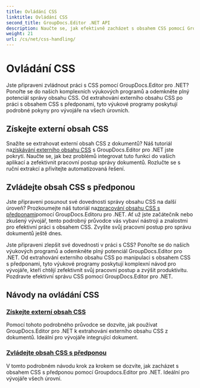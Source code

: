 ```yaml
---
title: Ovládání CSS
linktitle: Ovládání CSS
second_title: GroupDocs.Editor .NET API
description: Naučte se, jak efektivně zacházet s obsahem CSS pomocí GroupDocs.Editor pro .NET. Extrahujte externí obsah CSS a manipulujte s obsahem CSS s předponami bez námahy.
weight: 21
url: /cs/net/css-handling/
---
```


# Ovládání CSS


Jste připraveni zvládnout práci s CSS pomocí GroupDocs.Editor pro .NET? Ponořte se do našich komplexních výukových programů a odemkněte plný potenciál správy obsahu CSS. Od extrahování externího obsahu CSS po práci s obsahem CSS s předponami, tyto výukové programy poskytují podrobné pokyny pro vývojáře na všech úrovních.

## Získejte externí obsah CSS

 Snažíte se extrahovat externí obsah CSS z dokumentů? Náš tutoriál na[získávání externího obsahu CSS](./get-external-css-content/) s GroupDocs.Editor pro .NET jste pokrytí. Naučte se, jak bez problémů integrovat tuto funkci do vašich aplikací a zefektivnit pracovní postup správy dokumentů. Rozlučte se s ruční extrakcí a přivítejte automatizovaná řešení.

## Zvládejte obsah CSS s předponou

 Jste připraveni posunout své dovednosti správy obsahu CSS na další úroveň? Prozkoumejte náš tutoriál na[zpracování obsahu CSS s předponami](./handle-css-content-with-prefix/)pomocí GroupDocs.Editoru pro .NET. Ať už jste začátečník nebo zkušený vývojář, tento podrobný průvodce vás vybaví nástroji a znalostmi pro efektivní práci s obsahem CSS. Zvyšte svůj pracovní postup pro správu dokumentů ještě dnes.

Jste připraveni zlepšit své dovednosti v práci s CSS? Ponořte se do našich výukových programů a odemkněte plný potenciál GroupDocs.Editor pro .NET. Od extrahování externího obsahu CSS po manipulaci s obsahem CSS s předponami, tyto výukové programy poskytují komplexní návod pro vývojáře, kteří chtějí zefektivnit svůj pracovní postup a zvýšit produktivitu. Pozdravte efektivní správu CSS pomocí GroupDocs.Editor pro .NET. 
## Návody na ovládání CSS
### [Získejte externí obsah CSS](./get-external-css-content/)
Pomocí tohoto podrobného průvodce se dozvíte, jak používat GroupDocs.Editor pro .NET k extrahování externího obsahu CSS z dokumentů. Ideální pro vývojáře integrující dokument.
### [Zvládejte obsah CSS s předponou](./handle-css-content-with-prefix/)
V tomto podrobném návodu krok za krokem se dozvíte, jak zacházet s obsahem CSS s předponou pomocí Groupdocs.Editor pro .NET. Ideální pro vývojáře všech úrovní.